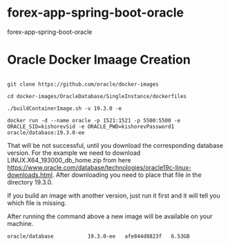 # forex-app-spring-boot-oracle
forex-app-spring-boot-oracle


# Oracle Docker Imaage Creation

```shell

git clone https://github.com/oracle/docker-images

cd docker-images/OracleDatabase/SingleInstance/dockerfiles

./buildContainerImage.sh -v 19.3.0 -e

docker run -d --name oracle -p 1521:1521 -p 5500:5500 -e ORACLE_SID=kishorevSid -e ORACLE_PWD=kishorevPassword1 oracle/database:19.3.0-ee

```

That will be not successful, until you download the corresponding database version. For the example we need to download 
LINUX.X64_193000_db_home.zip 
from here https://www.oracle.com/database/technologies/oracle19c-linux-downloads.html. After downloading you need to place that file in the directory 19.3.0.

If you build an image with another version, just run it first and it will tell you which file is missing.

After running the command above a new image will be available on your machine.
```shell
oracle/database           19.3.0-ee   afe844d8823f   6.53GB
```

